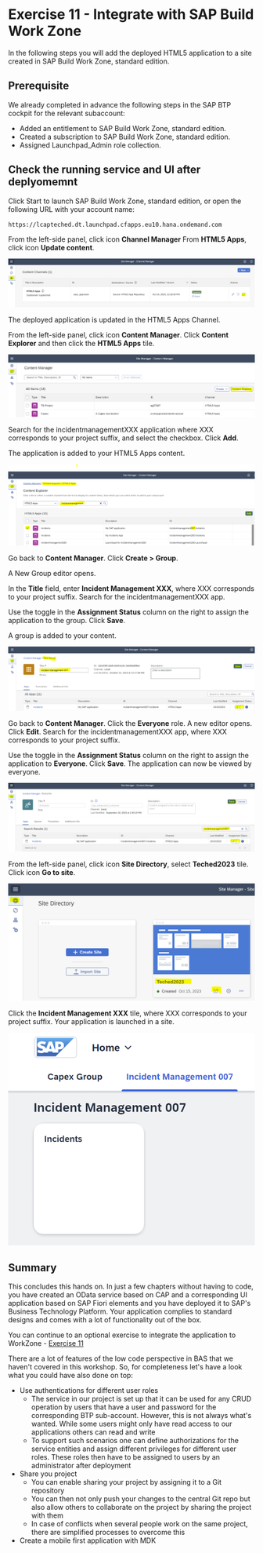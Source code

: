 # Exercise 11 - Integrate with SAP Build Work Zone

In the following steps you will add the deployed HTML5 application to a site created in SAP Build Work Zone, standard edition.

## Prerequisite

We already completed in advance the following steps in the SAP BTP cockpit for the relevant subaccount:
- Added an entitlement to SAP Build Work Zone, standard edition.
- Created a subscription to SAP Build Work Zone, standard edition.
- Assigned Launchpad_Admin role collection.

  
## Check the running service and UI after deplyomemnt

Click Start to launch SAP Build Work Zone, standard edition, or open the following URL with your account name:
```
https://lcapteched.dt.launchpad.cfapps.eu10.hana.ondemand.com
```

From the left-side panel, click icon **Channel Manager**
From **HTML5 Apps**, click icon **Update content**.

![](/exercises/Ex11/images/updatecontent.png)

The deployed application is updated in the HTML5 Apps Channel.

From the left-side panel, click icon **Content Manager**.
Click **Content Explorer** and then click the **HTML5 Apps** tile.

![](/exercises/Ex11/images/contentexplorer.png)

Search for the incidentmanagementXXX application where XXX corresponds to your project suffix, and select the checkbox.
Click **Add**.

The application is added to your HTML5 Apps content.

![](/exercises/Ex11/images/addhtmlapp.png)

Go back to **Content Manager**.
Click **Create > Group**.

A New Group editor opens.

In the **Title** field, enter **Incident Management XXX**, where XXX corresponds to your project suffix.
Search for the incidentmanagementXXX app.

Use the toggle in the **Assignment Status** column on the right to assign the application to the group.
Click **Save**.

A group is added to your content.

![](/exercises/Ex11/images/addgroup.png)

Go back to **Content Manager**.
Click the **Everyone** role.
A new editor opens.
Click **Edit**.
Search for the incidentmanagementXXX app, where XXX corresponds to your project suffix.

Use the toggle in the **Assignment Status** column on the right to assign the application to **Everyone**.
Click **Save**.
The application can now be viewed by everyone.

![](/exercises/Ex11/images/everyone.png)

From the left-side panel, click icon **Site Directory**, select **Teched2023** tile.
Click icon **Go to site**.

![](/exercises/Ex11/images/site.png)

Click the **Incident Management XXX** tile, where XXX corresponds to your project suffix.
Your application is launched in a site.

![](/exercises/Ex11/images/appinsite.png)

## Summary

This concludes this hands on.  In just a few chapters without having to code, you have created an OData service based on CAP and a corresponding UI application based on SAP Fiori elements and you have deployed it to SAP's Business Technology Platform. Your application complies to standard designs and comes with a lot of functionality out of the box.

You can continue to an optional exercise to integrate the application to WorkZone - [Exercise 11](../Ex11/README.md)

There are a lot of features of the low code perspective in BAS that we haven't covered in this workshop. So, for completeness let's have a look what you could have also done on top:
- Use authentications for different user roles
    - The service in our project is set up that it can be used for any CRUD operation by users that have a user and password for the corresponding BTP sub-account. However, this is not always what's wanted. While some users might only have read access to our applications others can read and write
    - To support such scenarios one can define authorizations for the service entities and assign different privileges for different user roles. These roles then have to be assigned to users by an administrator after deployment
- Share you project
    - You can enable sharing your project by assigning it to a Git repository
    - You can then not only push your changes to the central Git repo but also allow others to collaborate on the project by sharing the project with them
    - In case of conflicts when several people work on the same project, there are simplified processes to overcome this
- Create a mobile first application with MDK
